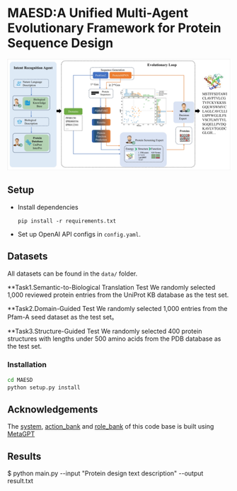 # MAESD:A Unified Multi-Agent Evolutionary Framework for Protein Sequence Design

![figure1](./picture/figure%201.png) 

## Setup
- Install dependencies
    ```
    pip install -r requirements.txt
    ```
- Set up OpenAI API configs in `config.yaml`.

## Datasets
All datasets can be found in the `data/` folder.

**Task1.Semantic-to-Biological Translation Test
We randomly selected 1,000 reviewed protein entries from the UniProt KB database as the test set.

**Task2.Domain-Guided Test
We randomly selected 1,000 entries from the Pfam-A seed dataset as the test set。

**Task3.Structure-Guided Test
We randomly selected 400 protein structures with lengths under 500 amino acids from the PDB database as the test set.

### Installation

```bash
cd MAESD
python setup.py install
```

## Acknowledgements
The [system](https://github.com/nnnnnnz/MAESD/tree/master/agents/system), [action_bank](https://github.com/nnnnnnz/MAESD/tree/master/agents/actions/action_bank) and [role_bank](https://github.com/nnnnnnz/MAESD/tree/master/agents/roles/role_bank) of this code base is built using [MetaGPT](https://github.com/geekan/MetaGPT)

## Results
$ python main.py --input "Protein design text description" --output result.txt
